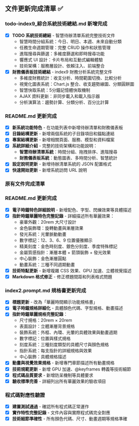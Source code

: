 ## 文件更新完成清單 ✅

### todo-index9_綜合系統技術總結.md 新增完成
- [x] **TODO 系統技術總結** - 智慧待辦清單系統完整技術文件
  - 智慧時間分組系統：今日、明日、本週、未來自動分類
  - 任務生命週期管理：完整 CRUD 操作和狀態管理
  - 進階搜尋與篩選：多維度篩選和即時搜尋功能
  - 響應式 UI 設計：卡片布局和互動式編輯體驗
  - 技術架構：服務層設計、依賴注入、前端整合
- [x] **財務儀表板技術總結** - index9 財務分析系統完整文件
  - 多維度財務統計：收支分析、時間範圍切換、比較分析
  - 視覺化圖表系統：Chart.js 整合、收支趨勢線圖、分類圓餅圖
  - 智慧快取系統：5分鐘記憶體快取機制
  - AJAX 資料更新：非同步載入和載入指示器
  - 分析演算法：趨勢計算、分類分析、百分比計算

### README.md 更新完成
- [x] **新系統功能特色** - 在功能列表中新增待辦清單和財務儀表板
- [x] **目錄結構更新** - 新增兩個系統的子目錄項目和錨點連結
- [x] **專案結構更新** - 新增相關頁面、服務、模型和資料檔案
- [x] **系統詳細介紹** - 完整的技術架構和功能說明：
  - **智慧待辦清單系統**：時間分組、拖拽排序、進階搜尋
  - **財務儀表板系統**：動態圖表、多時間分析、智慧統計
- [x] **設定說明更新** - 新增待辦清單系統的 JSON 配置格式
- [x] **快速開始更新** - 新增系統訪問 URL 說明

### 原有文件完成清單

### README.md 更新完成
- [x] **電子時鐘特色詳細說明** - 新增配色、字型、閃爍效果等具體描述
- [x] **指針時鐘華麗特色完整記錄** - 詳細描述所有華麗效果：
  - 豪華外觀：20rem 大尺寸設計
  - 金色裝飾環：旋轉動畫與漸層效果
  - 發光系統：光暈脈動動畫
  - 數字標記：12、3、6、9 位置優雅顯示
  - 精美刻度：金色時刻度、銀色分刻度、季度特殊標記
  - 金屬質感指針：漸層本體 + 箭頭裝飾 + 發光效果
  - 中心裝飾：金色漸層圓點
  - 動畫系統：三種不同週期動畫
- [x] **技術特點更新** - 新增複雜 CSS 效果、GPU 加速、立體視覺描述
- [x] **Markdown 格式修正** - 修正標題間距和列表格式問題

### index2.prompt.md 規格書更新完成
- [x] **標題更新** - 改為「華麗時間顯示功能規格書」
- [x] **電子時鐘規格詳細化** - 具體顏色代碼、字型規格、動畫描述
- [x] **指針時鐘華麗規格完整記錄**：
  - 尺寸規格：20rem × 20rem
  - 表面設計：立體漸層背景規格
  - 裝飾系統：外框、內環、光暈的具體效果與動畫週期
  - 數字標記：位置與樣式規格
  - 刻度系統：三種刻度類型的具體尺寸與顏色規格
  - 指針系統：每支指針的詳細規格與效果
  - 中心裝飾：具體規格描述
- [x] **動畫與視覺效果規格** - 新增專門章節描述所有動畫規格
- [x] **技術規範更新** - 新增 GPU 加速、@keyframes 轉義等技術細節
- [x] **程式碼品質要求** - 新增防呆機制等具體要求
- [x] **驗收標準完善** - 詳細列出所有華麗效果的驗收項目

### 程式碼對應性驗證
- [x] **建置測試通過** - 確認所有程式碼正常運作
- [x] **實作特性完整記錄** - 文件內容與實際程式碼完全對應
- [x] **技術細節準確性** - 所有顏色代碼、尺寸、動畫週期等規格準確
